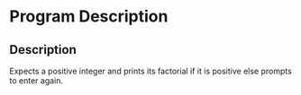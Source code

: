 # Program Description

## Description
Expects a positive integer and prints its factorial if it is positive else prompts to enter again.